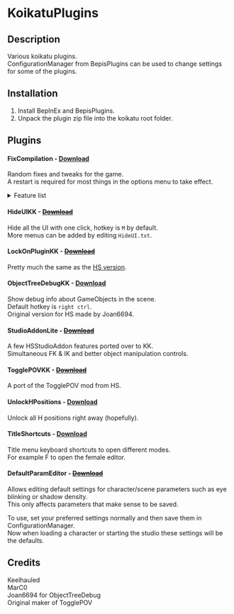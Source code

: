# KoikatuPlugins

## Description
Various koikatu plugins.  
ConfigurationManager from BepisPlugins can be used to change settings for some of the plugins.

## Installation
1. Install BepInEx and BepisPlugins.
2. Unpack the plugin zip file into the koikatu root folder.

## Plugins

#### FixCompilation - [Download](https://github.com/Keelhauled/KoikatuPlugins/releases/download/first/FixCompilation.v1.0.0.zip)
Random fixes and tweaks for the game.  
A restart is required for most things in the options menu to take effect.

<details><summary>Feature list</summary>

```
- Hide the cameratarget
- Fix exceptions in certain hair accessories
- Huge performance gains in chara maker
- Disable character name in maker
```
</details>

#### HideUIKK - [~~Download~~](https://github.com/Keelhauled/KoikatuPlugins/releases/download/first/HideUIKK.v1.0.0.zip)
Hide all the UI with one click, hotkey is `M` by default.  
More menus can be added by editing `HideUI.txt`.

#### LockOnPluginKK - [~~Download~~](https://github.com/Keelhauled/KoikatuPlugins/releases/download/first/LockOnPluginKK.v1.0.0.zip)
Pretty much the same as the [HS version](https://keelhauled.github.io/LockOnPlugin/).

#### ObjectTreeDebugKK - [Download](https://github.com/Keelhauled/KoikatuPlugins/releases/download/first/ObjectTreeDebugKK.v1.0.0.zip)
Show debug info about GameObjects in the scene.  
Default hotkey is `right ctrl`.  
Original version for HS made by Joan6694.

#### StudioAddonLite - [~~Download~~](https://github.com/Keelhauled/KoikatuPlugins/releases/download/first/StudioAddonLite.v1.0.0.zip)
A few HSStudioAddon features ported over to KK.  
Simultaneous FK & IK and better object manipulation controls.

#### TogglePOVKK - [~~Download~~](https://github.com/Keelhauled/KoikatuPlugins/releases/download/first/TogglePOVKK.v1.0.0.zip)
A port of the TogglePOV mod from HS.

#### UnlockHPositions - [Download](https://github.com/Keelhauled/KoikatuPlugins/releases/download/first/UnlockHPositions.v1.0.0.zip)
Unlock all H positions right away (hopefully).

#### TitleShortcuts - [Download](https://github.com/Keelhauled/KoikatuPlugins/releases/download/first/TitleShortcuts.v1.0.0.zip)
Title menu keyboard shortcuts to open different modes.  
For example F to open the female editor.

#### DefaultParamEditor - [~~Download~~](https://github.com/Keelhauled/KoikatuPlugins/releases/download/second/DefaultParamEditor.v1.0.0.zip)
Allows editing default settings for character/scene parameters such as eye blinking or shadow density.  
This only affects parameters that make sense to be saved.

To use, set your preferred settings normally and then save them in ConfigurationManager.  
Now when loading a character or starting the studio these settings will be the defaults.

## Credits
Keelhauled  
MarC0  
Joan6694 for ObjectTreeDebug  
Original maker of TogglePOV
